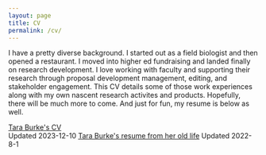 ```yaml
---
layout: page
title: CV
permalink: /cv/
---
```



I have a pretty diverse background.  I started out as a field biologist and then opened a restaurant.  I moved into higher ed fundraising and landed finally on research development.  I love working with faculty and supporting their research through proposal development management, editing, and stakeholder engagement.  This CV details some of those work experiences along with my own nascent research activites and products.  Hopefully, there will be much more to come.  And just for fun, my resume is below as well.

[Tara Burke's CV](/papers/cv1.pdf)  
Updated 2023-12-10
[Tara Burke's resume from her old life](/papers/resume.pdf)
Updated 2022-8-1
